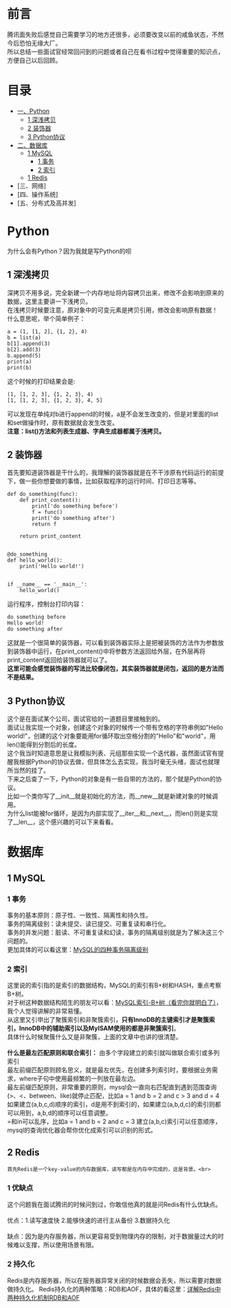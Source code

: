 # 前言
腾讯面失败后感觉自己需要学习的地方还很多，必须要改变以前的咸鱼状态，不然今后恐怕无缘大厂。<br>
所以总结一些面试官经常回问到的问题或者自己在看书过程中觉得重要的知识点，方便自己以后回顾。<br>

# 目录
* [一、Python](#Python)
    * [1 深浅拷贝](#1-深浅拷贝)
    * [2 装饰器](#2-装饰器)
    * [3 Python协议](#3-Python协议)
* [二、数据库](#数据库)
    * [1 MySQL](#1-MySQL)
         * [1 事务](#1-事务)
         * [2 索引](#2-索引)
    * [1 Redis](#2-Redis)
* [三、网络]
* [四、操作系统]
* [五、分布式及高并发]

# Python
为什么会有Python？因为我就是写Python的呗
## 1 深浅拷贝
深拷贝不用多说，完全新建一个内存地址将内容拷贝出来，修改不会影响到原来的数据，这里主要讲一下浅拷贝。<br>
在浅拷贝时候要注意，原对象中的可变元素是拷贝引用，修改会影响原有数据！<br>
什么意思呢，举个简单例子：<br>
```
a = (1, [1, 2], {1, 2}, 4)
b = list(a)
b[1].append(3)
b[2].add(3)
b.append(5)
print(a)
print(b)
```
这个时候的打印结果会是:<br>
```
(1, [1, 2, 3], {1, 2, 3}, 4)
[1, [1, 2, 3], {1, 2, 3}, 4, 5]
```
可以发现在单纯对b进行append的时候，a是不会发生改变的，但是对里面的list和set做操作时，原有数据就会发生改变。<br>
__注意：list()方法和列表生成器、字典生成器都属于浅拷贝。__<br>

## 2 装饰器
首先要知道装饰器是干什么的，我理解的装饰器就是在不干涉原有代码运行的前提下，做一些你想要做的事情，比如获取程序的运行时间、打印日志等等。
```
def do_something(func):
    def print_content():
        print('do something before')
        f = func()
        print('do something after')
        return f

    return print_content


@do_something
def hello_world():
    print('Hello world!')


if __name__ == '__main__':
    hello_world()
```
运行程序，控制台打印内容：
```
do something before
Hello world!
do something after
```
这就是一个很简单的装饰器，可以看到装饰器实际上是把被装饰的方法作为参数放到装饰器中运行，在print_content()中将参数方法返回给外层，在外层再将print_content返回给装饰器就可以了。<br>
__这里可能会感觉装饰器的写法比较像闭包，其实装饰器就是闭包，返回的是方法而不是结果。__<br>

## 3 Python协议
这个是在面试某个公司，面试官给的一道题目里接触到的。<br>
面试让我实现一个对象，创建这个对象的时候传一个带有空格的字符串例如"Hello world!"，创建的这个对象要能用for循环取出空格分割的"Hello"和"world"，用len()能得到分割后的长度。<br>
这个我当时知道意思是让我模拟列表、元组那些实现一个迭代器，虽然面试官有提醒我根据Python的协议去做，但具体怎么去实现，我当时毫无头绪，面试也就理所当然的挂了。<br>
下来之后查了一下，Python的对象是有一些自带的方法的，那个就是Python的协议。<br>
比如一个类你写了__init__就是初始化的方法，而__new__就是新建对象的时候调用。<br>
为什么list能被for循环，是因为内部实现了__iter__和__next__，而len()则是实现了__len__，这个感兴趣的可以下来看看。<br>

# 数据库
## 1 MySQL
### 1 事务
事务的基本原则：原子性、一致性、隔离性和持久性。<br>
事务的隔离级别：读未提交、读已提交、可重复读和串行化。<br>
事务的并发问题：脏读、不可重复读和幻读，事务的隔离级别就是为了解决这三个问题的。<br>
更加具体的可以看这里：[MySQL的四种事务隔离级别](https://www.cnblogs.com/wyaokai/p/10921323.html)

### 2 索引
这里说的索引指的是索引的数据结构，MySQL的索引有B+树和HASH，重点考察B+树。<br>
对于树这种数据结构陌生的朋友可以看：[MySQL索引-B+树（看完你就明白了）](http://www.liuzk.com/410.html)，我个人觉得讲解的非常易懂。<br>
从这里又引申出了聚簇索引和非聚簇索引，__只有InnoDB的主键索引才是聚簇索引，InnoDB中的辅助索引以及MyISAM使用的都是非聚簇索引__。<br>
具体什么时候聚簇什么又是非聚簇，上面的文章中也讲的很清楚。<br>
<br>
__什么是最左匹配原则和联合索引：__
由多个字段建立的索引就叫做联合索引或多列索引<br>
最左前缀匹配原则顾名思义，就是最左优先，在创建多列索引时，要根据业务需求，where子句中使用最频繁的一列放在最左边。<br>
最左前缀匹配原则，非常重要的原则，mysql会一直向右匹配直到遇到范围查询(>、<、between、like)就停止匹配，比如a = 1 and b = 2 and c > 3 and d = 4 如果建立(a,b,c,d)顺序的索引，d是用不到索引的，如果建立(a,b,d,c)的索引则都可以用到，a,b,d的顺序可以任意调整。<br>
=和in可以乱序，比如a = 1 and b = 2 and c = 3 建立(a,b,c)索引可以任意顺序，mysql的查询优化器会帮你优化成索引可以识别的形式。<br>
## 2 Redis
```
首先Redis是一个key-value的内存数据库，读写都是在内存中完成的，这是背景。<br>
```
### 1 优缺点
这个问题我在面试腾讯的时候问到过，你敢信他真的就是问Redis有什么优缺点。<br>
<br>
优点：1.读写速度快 2.能够快速的进行主从备份 3.数据持久化<br>
<br>
缺点：因为是内存服务器，所以更容易受到物理内存的限制，对于数据量过大的时候难以支撑，所以使用场景有限。<br>

### 2 持久化
Redis是内存服务器，所以在服务器异常关闭的时候数据会丢失，所以需要对数据做持久化。
Redis持久化的两种策略：RDB和AOF，具体的看这里：[详解Redis中两种持久化机制RDB和AOF](https://baijiahao.baidu.com/s?id=1654694618189745916)<br>
